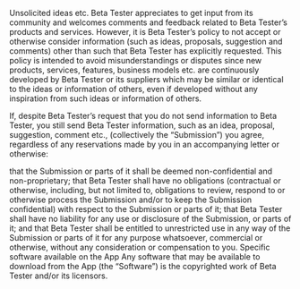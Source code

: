 Unsolicited ideas etc. Beta Tester appreciates to get input from its community and welcomes comments and feedback related to Beta Tester’s products and services. However, it is Beta Tester’s policy to not accept or otherwise consider information (such as ideas, proposals, suggestion and comments) other than such that Beta Tester has explicitly requested. This policy is intended to avoid misunderstandings or disputes since new products, services, features, business models etc. are continuously developed by Beta Tester or its suppliers which may be similar or identical to the ideas or information of others, even if developed without any inspiration from such ideas or information of others.

If, despite Beta Tester’s request that you do not send information to Beta Tester, you still send Beta Tester information, such as an idea, proposal, suggestion, comment etc., (collectively the “Submission”) you agree, regardless of any reservations made by you in an accompanying letter or otherwise:

that the Submission or parts of it shall be deemed non-confidential and non-proprietary;
that Beta Tester shall have no obligations (contractual or otherwise, including, but not limited to, obligations to review, respond to or otherwise process the Submission and/or to keep the Submission confidential) with respect to the Submission or parts of it;
that Beta Tester shall have no liability for any use or disclosure of the Submission, or parts of it; and
that Beta Tester shall be entitled to unrestricted use in any way of the Submission or parts of it for any purpose whatsoever, commercial or otherwise, without any consideration or compensation to you.
Specific software available on the App
Any software that may be available to download from the App (the “Software”) is the copyrighted work of Beta Tester and/or its licensors.
